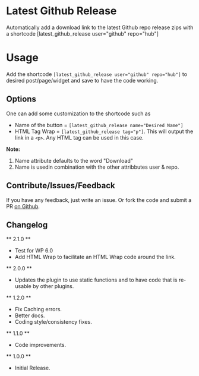 # Latest Github Release
Automatically add a download link to the latest Github repo release zips with a shortcode [latest_github_release user="github" repo="hub"]

# Usage
Add the shortcode ```[latest_github_release user="github" repo="hub"]``` to desired post/page/widget and save to have the code working.

## Options
One can add some customization to the shortcode such as 

* Name of the button = ```[latest_github_release name="Desired Name"]```
* HTML Tag Wrap = ```[latest_github_release tag="p"]```. This will output the link in a `<p>`. Any HTML tag can be used in this case.

**Note:** 
1. Name attribute defaults to the word "Download"
1. Name is usedin combination with the other attribbutes user & repo.

## Contribute/Issues/Feedback
If you have any feedback, just write an issue. Or fork the code and submit a PR [on Github](https://github.com/bahiirwa/Latest-Github-Release).

## Changelog

** 2.1.0 **
- Test for WP 6.0
- Add HTML Wrap to facilitate an HTML Wrap code around the link.

** 2.0.0 **
- Updates the plugin to use static functions and to have code that is re-usable by other plugins.

** 1.2.0 **
- Fix Caching errors.
- Better docs.
- Coding style/consistency fixes.

** 1.1.0 **
- Code improvements.

** 1.0.0 **
- Initial Release.
